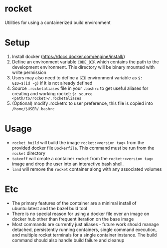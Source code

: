 # rocket
Utilities for using a containerized build environment

# Setup
1. Install docker (https://docs.docker.com/engine/install/)
2. Define an environment variable `CODE_DIR` which contains the path to the development environment. This directory will be binary mounted with write permission
3. Users may also need to define a `GID` environment variable as ```$: GID=$(id -g)``` if it is not already defined
4. Source `.rocketaliases` file in your `.bashrc` to get useful aliases for creating and working rocket: ```$: source <path/to/rocket>/.rocketaliases```
5. (Optional) modify .rocketrc to user preference, this file is copied into `/home/$USER/.bashrc`

# Usage
* `rocket_build` will build the image `rocket:<version tag>` from the provided docker file `Dockerfile`. This command must be run from the `rocket` directory
* `takeoff` will create a container `rocket` from the `rocket:<version tag>` image and drop the user into an interactive bash shell. 
* `land` will remove the `rocket` container along with any associated volumes

# Etc
* The primary features of the container are a minimal install of ubuntu:latest and the bazel buld tool
* There is no special reason for using a docker file over an image on docker hub other than frequent iteration on the base image
* Most commands are currently just aliases - future work should manage detached, persistently running containers, single command execution, and multiple rocket terminals for a single container instance. The build command should also handle build failure and cleanup
